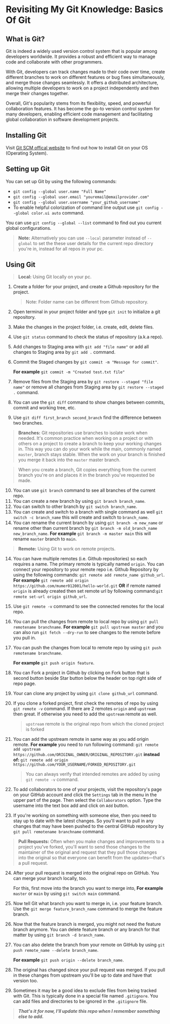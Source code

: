 # Revisiting My Git Knowledge: Basics Of Git

## What is Git?

Git is indeed a widely used version control system that is popular among developers worldwide. It provides a robust and efficient way to manage code and collaborate with other programmers.

With Git, developers can track changes made to their code over time, create different branches to work on different features or bug fixes simultaneously, and merge those changes seamlessly. It offers a distributed architecture, allowing multiple developers to work on a project independently and then merge their changes together.

Overall, Git's popularity stems from its flexibility, speed, and powerful collaboration features. It has become the go-to version control system for many developers, enabling efficient code management and facilitating global collaboration in software development projects.

## Installing Git

Visit [Git SCM offical website](https://git-scm.com/download) to find out how to install Git on your OS (Operating System).

## Setting up Git

You can set up Git by using the following commands:

* `git config --global user.name "Full Name"`
* `git config --global user.email "youremail@emailprovider.com"`
* `git config --global user.username "your_github_username"`
* To enable helpful colorization of command line output use `git config --global color.ui auto` command.

You can use  `git config --global --list` command to find out you current global configurations.

> **Note:** Alternatively you can use `--local` parameter instead of `--global` to set the these user details for the current repo directory you're in, instead for all repos in your pc.

## Using Git
>
> **Local:** Using Git locally on your pc.

1. Create a folder for your project, and create a Github repository for the project.
     > Note: Folder name can be different from Github repository.

2. Open terminal in your project folder and type `git init` to initialize a git repository.
3. Make the changes in the project folder, i.e. create, edit, delete files.
4. Use `git status` command to check the status of repository (a.k.a repo).
5. Add changes to Staging area with `git add "file name"` or add all changes to Staging area by `git add .` command.
6. Commit the Staged changes by `git commit -m "Message for commit"`.

    **For example** `git commit -m "Created test.txt file"`
7. Remove files from the Staging area by `git restore --staged "file name"` or remove all changes from Staging area by `git restore --staged .` command.
8. You can use the `git diff` command to show changes between commits, commit and working tree, etc.
9. Use `git diff first_branch second_branch` find the difference between two branches.
> **Branches:** Git repositories use branches to isolate work when needed. It's common practice when working on a project or with others on a project to create a branch to keep your working changes in. This way you can do your work while the main, commonly named ```master```, branch stays stable. When the work on your branch is finished you merge it back into the ```master``` master branch.

> When you create a branch, Git copies everything from the current branch you're on and places it in the branch you've requested be made.

10. You can use ```git branch``` command to see all branches of the current repo.
11. You can create a new branch by using ```git branch branch_name```.
11. You can switch to other branch by ```git switch branch_name```.
12. You can create and switch to a branch with single command as well ```git switch -c branch_name``` this will create and switch to ```branch_name```.
13. You can rename the current branch by using `git branch -m new_name` or rename other than current branch by `git branch -m old_branch_name new_branch_name`.
    **For example** `git branch -m master main` this will rename `master` branch to `main`.

> **Remote:** Using Git to work on remote projects.

14. You can have multiple remotes (i.e. Github repositories) so each requires a name. The primary remote is typically named `origin`.
    You can connect your repository to your remote repo i.e. Github Repository by using the following commands: `git remote add remote_name github_url`.
    **For example** `git remote add origin https://github.com/mumer012001/hello-world.git`
    **OR** if remote named `origin` is already created then set remote url by following command:`git remote set-url origin github_url`.

1.  Use `git remote -v` command to see the connected remotes for the local repo.
2. You can pull the changes from remote to local repo by using `git pull remotename branchname`.
    **For example** `git pull upstream master` and you can also run `git fetch --dry-run` to see changes to the remote before you pull in.
3. You can push the changes from local to remote repo by using `git push remotename branchname`.

    **For example** `git push origin feature`.
4. You can Fork a project in Github by clicking on Fork button that is second button beside Star button below the header on top right side of repo page.
5. Your can clone any project by using `git clone github_url` command.
6. If you clone a forked project, first check the remotes of repo by using `git remote -v` command.
   If there are 2 remotes `origin` and `upstream` then great. If otherwise you need to add the `upstream` remote as well.
    > `upstream` remote is the original repo from which the cloned project is forked
7. You can add the upstream remote in same way as you add origin remote. 
   **For example** you need to run following command:
    `git remote add upstream https://github.com/ORIGINAL_OWNER/ORIGINAL_REPOSITORY.git`
    **instead of:**
    `git remote add origin https://github.com/YOUR_USERNAME/FORKED_REPOSITORY.git`
    > You can always verify that intended remotes are added by using `git remote -v` command.
8. To add collaborators to one of your projects, visit the repository's page on your GitHub account and click the `Settings` tab in the menu in the upper part of the page. Then select the `Collaborators` option. Type the username into the text box add and click on `Add` button.
9.  If you're working on something with someone else, then you need to stay up to date with the latest changes. So you'll want to pull in any changes that may have been pushed to the central GitHub repository by `git pull remotename branchname` command.

> **Pull Requests:** Often when you make changes and improvements to a project you've forked, you'll want to send those changes to the maintainer of the original and request that they pull those changes into the original so that everyone can benefit from the updates—that's a pull request.

24. After your pull request is merged into the original repo on GitHub. You can merge your branch locally, too.

    For this, first move into the branch you want to merge into, **For example** `master` or `main` by using `git switch main` command.
25. Now tell Git what branch you want to merge in, i.e. your feature branch. Use the `git merge feature_branch_name` command to merge the feature branch.
26. Now that the feature branch is merged, you might not need the feature branch anymore. You can delete feature branch or any branch for that matter by using `git branch -d branch_name`.
27. You can also delete the branch from your remote on GitHub by using `git push remote_name --delete branch_name`.

    **For example** `git push origin --delete branch_name`.

28. The original has changed since your pull request was merged. If you pull in these changes from upstream you'll be up to date and have that version too.
29. Sometimes it may be a good idea to exclude files from being tracked with Git. This is typically done in a special file named `.gitignore`. You can add files and directories to be ignored in the `.gitignore` file.

> __*That's it for now, I'll update this repo when I remember something else to add.*__
